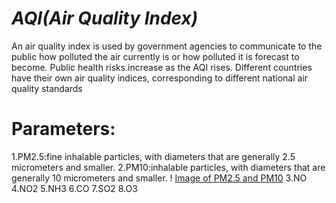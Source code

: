 # *AQI(Air Quality Index)*
An air quality index is used by government agencies to communicate to the public how polluted the air currently is or how polluted it is forecast to become. Public health risks increase as the AQI rises. Different countries have their own air quality indices, corresponding to different national air quality standards

# Parameters:
1.PM2.5:fine inhalable particles, with diameters that are generally 2.5 micrometers and smaller. 
2.PM10:inhalable particles, with diameters that are generally 10 micrometers and smaller.
! [Image of PM2.5 and PM10](https://www.epa.gov/sites/production/files/2016-09/pm2.5_scale_graphic-color_2.jpg)
3.NO
4.NO2
5.NH3
6.CO
7.SO2
8.O3
